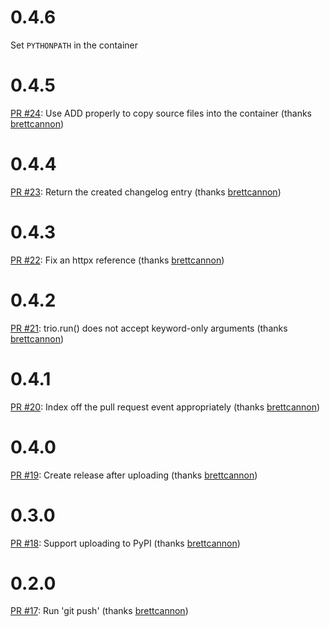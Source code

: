# 0.4.6
Set `PYTHONPATH` in the container

# 0.4.5
[PR #24](https://github.com/brettcannon/release-often/pull/24): Use ADD properly to copy source files into the container (thanks [brettcannon](https://github.com/brettcannon))

# 0.4.4
[PR #23](https://github.com/brettcannon/release-often/pull/23): Return the created changelog entry (thanks [brettcannon](https://github.com/brettcannon))

# 0.4.3
[PR #22](https://github.com/brettcannon/release-often/pull/22): Fix an httpx reference (thanks [brettcannon](https://github.com/brettcannon))

# 0.4.2
[PR #21](https://github.com/brettcannon/release-often/pull/21): trio.run() does not accept keyword-only arguments (thanks [brettcannon](https://github.com/brettcannon))

# 0.4.1
[PR #20](https://github.com/brettcannon/release-often/pull/20): Index off the pull request event appropriately (thanks [brettcannon](https://github.com/brettcannon))

# 0.4.0
[PR #19](https://github.com/brettcannon/release-often/pull/19): Create release after uploading (thanks [brettcannon](https://github.com/brettcannon))

# 0.3.0
[PR #18](https://github.com/brettcannon/release-often/pull/18): Support uploading to PyPI (thanks [brettcannon](https://github.com/brettcannon))

# 0.2.0
[PR #17](https://github.com/brettcannon/release-often/pull/17): Run 'git push' (thanks [brettcannon](https://github.com/brettcannon))

